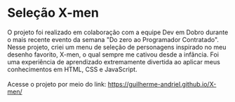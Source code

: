 <h1>Seleção X-men</h1> 

O projeto foi realizado em colaboração com a equipe Dev em Dobro durante o mais recente evento da semana "Do zero ao Programador Contratado". Nesse projeto, criei um menu de seleção de personagens inspirado no meu desenho favorito, X-men, o qual sempre me cativou desde a infância. Foi uma experiência de aprendizado extremamente divertida ao aplicar meus conhecimentos em HTML, CSS e JavaScript.
<br><br>
Acesse o projeto por meio do link: https://guilherme-andriel.github.io/X-men/
 
 

